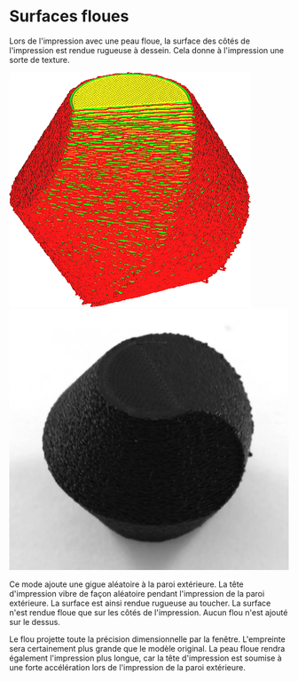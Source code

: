 Surfaces floues
====
Lors de l'impression avec une peau floue, la surface des côtés de l'impression est rendue rugueuse à dessein. Cela donne à l'impression une sorte de texture.

![Les murs semblent bancals dans la vue en couches de Cura](../../../articles/images/magic_fuzzy_skin_enabled.png)
![Le résultat de l'impression présente une texture rugueuse](../../../articles/images/magic_fuzzy_skin_photo.jpg)

Ce mode ajoute une gigue aléatoire à la paroi extérieure. La tête d'impression vibre de façon aléatoire pendant l'impression de la paroi extérieure. La surface est ainsi rendue rugueuse au toucher. La surface n'est rendue floue que sur les côtés de l'impression. Aucun flou n'est ajouté sur le dessus.

Le flou projette toute la précision dimensionnelle par la fenêtre. L'empreinte sera certainement plus grande que le modèle original. La peau floue rendra également l'impression plus longue, car la tête d'impression est soumise à une forte accélération lors de l'impression de la paroi extérieure.
